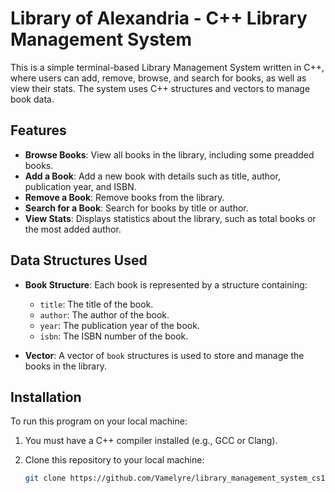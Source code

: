 # Library of Alexandria - C++ Library Management System

This is a simple terminal-based Library Management System written in C++, where users can add, remove, browse, and search for books, as well as view their stats. The system uses C++ structures and vectors to manage book data.

## Features

- **Browse Books**: View all books in the library, including some preadded books.
- **Add a Book**: Add a new book with details such as title, author, publication year, and ISBN.
- **Remove a Book**: Remove books from the library.
- **Search for a Book**: Search for books by title or author.
- **View Stats**: Displays statistics about the library, such as total books or the most added author.

## Data Structures Used

- **Book Structure**: Each book is represented by a structure containing:
  - `title`: The title of the book.
  - `author`: The author of the book.
  - `year`: The publication year of the book.
  - `isbn`: The ISBN number of the book.

- **Vector**: A vector of `book` structures is used to store and manage the books in the library.

## Installation

To run this program on your local machine:

1. You must have a C++ compiler installed (e.g., GCC or Clang).
2. Clone this repository to your local machine:

   ```bash
   git clone https://github.com/Vamelyre/library_management_system_cs104.git
